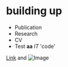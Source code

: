 
# building up


- Publication
- Research
- CV
- Test
**aa**
_IT_
'code'


[Link](url) and ![Image](src)
